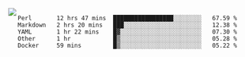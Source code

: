 

<a href="https://github.com/anuraghazra/github-readme-stats">
  <img align="left" src="https://github-readme-stats.vercel.app/api?username=kfly8&count_private=true&show_icons=true&theme=calm" />
</a>


<!--START_SECTION:waka-->
```text
Perl       12 hrs 47 mins  █████████████████░░░░░░░░   67.59 % 
Markdown   2 hrs 20 mins   ███░░░░░░░░░░░░░░░░░░░░░░   12.38 % 
YAML       1 hr 22 mins    █▓░░░░░░░░░░░░░░░░░░░░░░░   07.30 % 
Other      1 hr            █▒░░░░░░░░░░░░░░░░░░░░░░░   05.28 % 
Docker     59 mins         █▒░░░░░░░░░░░░░░░░░░░░░░░   05.22 % 
```
<!--END_SECTION:waka-->
